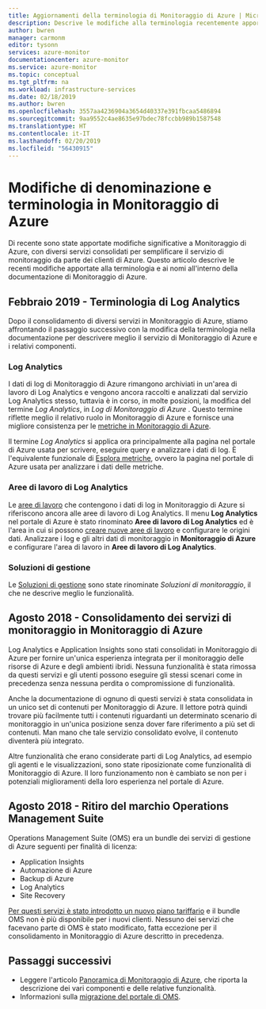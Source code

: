 ```yaml
---
title: Aggiornamenti della terminologia di Monitoraggio di Azure | Microsoft Docs
description: Descrive le modifiche alla terminologia recentemente apportate ai servizi di monitoraggio di Azure.
author: bwren
manager: carmonm
editor: tysonn
services: azure-monitor
documentationcenter: azure-monitor
ms.service: azure-monitor
ms.topic: conceptual
ms.tgt_pltfrm: na
ms.workload: infrastructure-services
ms.date: 02/18/2019
ms.author: bwren
ms.openlocfilehash: 3557aa4236904a3654d40337e391fbcaa5486894
ms.sourcegitcommit: 9aa9552c4ae8635e97bdec78fccbb989b1587548
ms.translationtype: HT
ms.contentlocale: it-IT
ms.lasthandoff: 02/20/2019
ms.locfileid: "56430915"
---
```

# <a name="azure-monitor-naming-and-terminology-changes"></a>Modifiche di denominazione e terminologia in Monitoraggio di Azure
Di recente sono state apportate modifiche significative a Monitoraggio di Azure, con diversi servizi consolidati per semplificare il servizio di monitoraggio da parte dei clienti di Azure. Questo articolo descrive le recenti modifiche apportate alla terminologia e ai nomi all'interno della documentazione di Monitoraggio di Azure.

## <a name="february-2019---log-analytics-terminology"></a>Febbraio 2019 - Terminologia di Log Analytics
Dopo il consolidamento di diversi servizi in Monitoraggio di Azure, stiamo affrontando il passaggio successivo con la modifica della terminologia nella documentazione per descrivere meglio il servizio di Monitoraggio di Azure e i relativi componenti. 

### <a name="log-analytics"></a>Log Analytics
I dati di log di Monitoraggio di Azure rimangono archiviati in un'area di lavoro di Log Analytics e vengono ancora raccolti e analizzati dal servizio Log Analytics stesso, tuttavia è in corso, in molte posizioni, la modifica del termine _Log Analytics_, in _Log di Monitoraggio di Azure_ . Questo termine riflette meglio il relativo ruolo in Monitoraggio di Azure e fornisce una migliore consistenza per le [metriche in Monitoraggio di Azure](platform/data-collection.md).

Il termine _Log Analytics_ si applica ora principalmente alla pagina nel portale di Azure usata per scrivere, eseguire query e analizzare i dati di log. È l'equivalente funzionale di [Esplora metriche](platform/metrics-charts.md), ovvero la pagina nel portale di Azure usata per analizzare i dati delle metriche.

### <a name="log-analytics-workspaces"></a>Aree di lavoro di Log Analytics
Le [aree di lavoro](platform/manage-access.md) che contengono i dati di log in Monitoraggio di Azure si riferiscono ancora alle aree di lavoro di Log Analytics. Il menu **Log Analytics** nel portale di Azure è stato rinominato **Aree di lavoro di Log Analytics** ed è l'area in cui si possono [creare nuove aree di lavoro](learn/quick-create-workspace.md) e configurare le origini dati. Analizzare i log e gli altri dati di monitoraggio in **Monitoraggio di Azure** e configurare l'area di lavoro in **Aree di lavoro di Log Analytics**.

### <a name="management-solutions"></a>Soluzioni di gestione
Le [Soluzioni di gestione](insights/solutions.md) sono state rinominate _Soluzioni di monitoraggio_, il che ne descrive meglio le funzionalità.


## <a name="august-2018---consolidation-of-monitoring-services-into-azure-monitor"></a>Agosto 2018 - Consolidamento dei servizi di monitoraggio in Monitoraggio di Azure
Log Analytics e Application Insights sono stati consolidati in Monitoraggio di Azure per fornire un'unica esperienza integrata per il monitoraggio delle risorse di Azure e degli ambienti ibridi. Nessuna funzionalità è stata rimossa da questi servizi e gli utenti possono eseguire gli stessi scenari come in precedenza senza nessuna perdita o compromissione di funzionalità.

Anche la documentazione di ognuno di questi servizi è stata consolidata in un unico set di contenuti per Monitoraggio di Azure. Il lettore potrà quindi trovare più facilmente tutti i contenuti riguardanti un determinato scenario di monitoraggio in un'unica posizione senza dover fare riferimento a più set di contenuti. Man mano che tale servizio consolidato evolve, il contenuto diventerà più integrato.

Altre funzionalità che erano considerate parti di Log Analytics, ad esempio gli agenti e le visualizzazioni, sono state riposizionate come funzionalità di Monitoraggio di Azure. Il loro funzionamento non è cambiato se non per i potenziali miglioramenti della loro esperienza nel portale di Azure.


## <a name="april-2018---retirement-of-operations-management-suite-brand"></a>Agosto 2018 - Ritiro del marchio Operations Management Suite
Operations Management Suite (OMS) era un bundle dei servizi di gestione di Azure seguenti per finalità di licenza:

- Application Insights
- Automazione di Azure
- Backup di Azure
- Log Analytics
- Site Recovery

[Per questi servizi è stato introdotto un nuovo piano tariffario](https://azure.microsoft.com/blog/introducing-a-new-way-to-purchase-azure-monitoring-services/) e il bundle OMS non è più disponibile per i nuovi clienti. Nessuno dei servizi che facevano parte di OMS è stato modificato, fatta eccezione per il consolidamento in Monitoraggio di Azure descritto in precedenza. 




## <a name="next-steps"></a>Passaggi successivi

- Leggere l'articolo [Panoramica di Monitoraggio di Azure](overview.md), che riporta la descrizione dei vari componenti e delle relative funzionalità.
- Informazioni sulla [migrazione del portale di OMS](../log-analytics/log-analytics-oms-portal-transition.md).